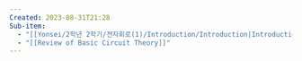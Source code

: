 ```yaml
---
Created: 2023-08-31T21:28
Sub-item:
  - "[[Yonsei/2학년 2학기/전자회로(1)/Introduction/Introduction|Introduction]]"
  - "[[Review of Basic Circuit Theory]]"
---
```

